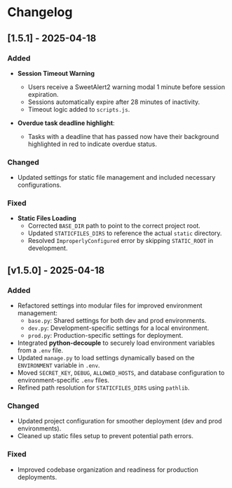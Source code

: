 # Changelog

## [1.5.1] - 2025-04-18

### Added
- **Session Timeout Warning**
  - Users receive a SweetAlert2 warning modal 1 minute before session expiration.
  - Sessions automatically expire after 28 minutes of inactivity.
  - Timeout logic added to `scripts.js`.

- **Overdue task deadline highlight**: 
  - Tasks with a deadline that has passed now have their background highlighted in red to indicate overdue status.

### Changed
- Updated settings for static file management and included necessary configurations.

### Fixed
- **Static Files Loading**
  - Corrected `BASE_DIR` path to point to the correct project root.
  - Updated `STATICFILES_DIRS` to reference the actual `static` directory.
  - Resolved `ImproperlyConfigured` error by skipping `STATIC_ROOT` in development.

## [v1.5.0] - 2025-04-18

### Added
- Refactored settings into modular files for improved environment management:
  - `base.py`: Shared settings for both dev and prod environments.
  - `dev.py`: Development-specific settings for a local environment.
  - `prod.py`: Production-specific settings for deployment.
- Integrated **python-decouple** to securely load environment variables from a `.env` file.
- Updated `manage.py` to load settings dynamically based on the `ENVIRONMENT` variable in `.env`.
- Moved `SECRET_KEY`, `DEBUG`, `ALLOWED_HOSTS`, and database configuration to environment-specific `.env` files.
- Refined path resolution for `STATICFILES_DIRS` using `pathlib`.

### Changed
- Updated project configuration for smoother deployment (dev and prod environments).
- Cleaned up static files setup to prevent potential path errors.

### Fixed
- Improved codebase organization and readiness for production deployments.


